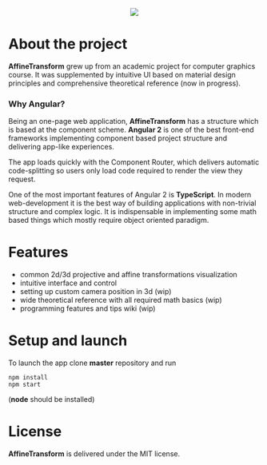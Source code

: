 <p align="center">

<img src="https://github.com/cellardoor42/AffineTransform/blob/master/src/assets/images/icon300x300.png?raw=true">

</p>

# About the project

**AffineTransform** grew up from an academic project for computer graphics course. It was supplemented by intuitive UI based on material design principles and comprehensive theoretical reference (now in progress).

### Why Angular?

Being an one-page web application, **AffineTransform** has a structure which is based at the component scheme. **Angular 2** is one of the best front-end frameworks implementing component based project structure and delivering app-like experiences.

The app loads quickly with the Component Router, which delivers automatic code-splitting so users only load code required to render the view they request.

One of the most important features of Angular 2 is **TypeScript**. In modern web-development it is the best way of building applications with non-trivial structure and complex logic.  It is indispensable in implementing some math based things which mostly require object oriented paradigm.



# Features

- common 2d/3d projective and affine transformations visualization
- intuitive interface and control
- setting up custom camera position in 3d (wip)
- wide theoretical reference with all required math basics (wip)
- programming features and tips wiki (wip)



# Setup and launch

To launch the app clone **master** repository and run

``` shell
npm install
npm start
```

(**node** should be installed)



# License

**AffineTransform** is delivered under the MIT license.